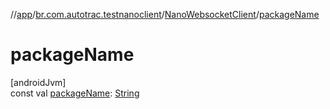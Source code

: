//[app](../../../index.md)/[br.com.autotrac.testnanoclient](../index.md)/[NanoWebsocketClient](index.md)/[packageName](package-name.md)

# packageName

[androidJvm]\
const val [packageName](package-name.md): [String](https://kotlinlang.org/api/latest/jvm/stdlib/kotlin/-string/index.html)
